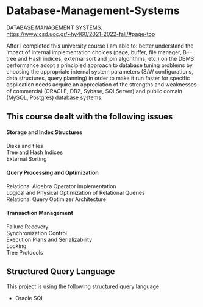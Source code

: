 # Database-Management-Systems

DATABASE MANAGEMENT SYSTEMS. https://www.csd.uoc.gr/~hy460/2021-2022-fall/#page-top

After I completed this university course I am able to:
better understand the impact of internal implementation choices (page, buffer, file manager, B+-tree and Hash indices, external sort and join algorithms, etc.) on the DBMS performance
adopt a principled approach to database tuning problems by choosing the appropriate internal system parameters (S/W configurations, data structures, query planning) in order to make it run faster for specific application needs
acquire an appreciation of the strengths and weaknesses of commercial (ORACLE, DB2, Sybase, SQLServer) and public domain (MySQL, Postgres) database systems.




## This course dealt with the following issues

#### Storage and Index Structures

  Disks and files\
  Tree and Hash Indices\
  External Sorting

#### Query Processing and Optimization

Relational Algebra Operator Implementation\
  Logical and Physical Optimization of Relational Queries\
  Relational Query Optimizer Architecture

#### Transaction Management

  Failure Recovery\
  Synchronization Control\
  Execution Plans and Serializability\
  Locking\
  Tree Protocols
## Structured Query Language

This project is using the following structured query language

- Oracle SQL
